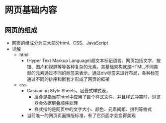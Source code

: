 # 网页基础内容
## 网页的组成
* 网页的组成分为三大部分html、CSS、JavaScript
* 详解
    * html
        * (Hyper Text Markup Language)超文本标记语言。网页包括文字、按钮、图片和视屏等等各种复杂的元素。其基础架构就是HTML,不同类型的元素通过不同的标签来表示，通过div标签来进行布局，各种标签通过不同的排序和嵌套才形成了网页的框架
    * css
       * Cascading Style Sheets，层叠式样式表，
            * 层叠是指当在html中应用了数个样式文件，并且样式冲突时，浏览器会依据层叠顺序处理
            * 样式指的是网页中的文字大小、颜色、元素间距、排列等格式
       * 当前唯一的网页页面排版标准，有了它页面才会变得美观
    
    
    
    
    
    
    
    
    
    
    
    
    
    
    
    
    
    
    
    
    
    
     